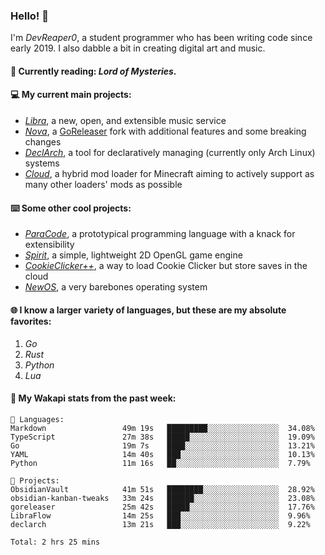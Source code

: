 ### Hello! 👋

I'm _DevReaper0_, a student programmer who has been writing code since early 2019. I also dabble a bit in creating digital art and music.

#### 📖 Currently reading: *Lord of Mysteries*.

#### 💻 My current main projects:

-   _[Libra](https://github.com/LibraMusic)_, a new, open, and extensible music service
-   _[Nova](https://github.com/LibraMusic/Nova)_, a [GoReleaser](https://github.com/goreleaser/goreleaser) fork with additional features and some breaking changes
-   _[DeclArch](https://github.com/DevReaper0/declarch)_, a tool for declaratively managing (currently only Arch Linux) systems
-   _[Cloud](https://github.com/CloudLoaderMC/CloudLoader)_, a hybrid mod loader for Minecraft aiming to actively support as many other loaders' mods as possible

#### ⌨️ Some other cool projects:

-   _[ParaCode](https://github.com/ParaCodeLang/ParaCode)_, a prototypical programming language with a knack for extensibility
-   _[Spirit](https://gitlab.com/DevReaper0/SpiritEngine)_, a simple, lightweight 2D OpenGL game engine
-   _[CookieClicker++](https://github.com/DevReaper0/CookieClickerPlusPlus)_, a way to load Cookie Clicker but store saves in the cloud
-   _[NewOS](https://github.com/DevReaper0/NewOS)_, a very barebones operating system

#### 🌐 I know a larger variety of languages, but these are my absolute favorites:

1. _Go_
2. _Rust_
3. _Python_
4. _Lua_

#### 📡 My Wakapi stats from the past week:

```text
💾 Languages:
Markdown                 49m 19s   █████████░░░░░░░░░░░░░░░░  34.08%
TypeScript               27m 38s   █████░░░░░░░░░░░░░░░░░░░░  19.09%
Go                       19m 7s    ████░░░░░░░░░░░░░░░░░░░░░  13.21%
YAML                     14m 40s   ███░░░░░░░░░░░░░░░░░░░░░░  10.13%
Python                   11m 16s   ██░░░░░░░░░░░░░░░░░░░░░░░  7.79%

💼 Projects:
ObsidianVault            41m 51s   ████████░░░░░░░░░░░░░░░░░  28.92%
obsidian-kanban-tweaks   33m 24s   ██████░░░░░░░░░░░░░░░░░░░  23.08%
goreleaser               25m 42s   █████░░░░░░░░░░░░░░░░░░░░  17.76%
LibraFlow                14m 25s   ███░░░░░░░░░░░░░░░░░░░░░░  9.96%
declarch                 13m 21s   ███░░░░░░░░░░░░░░░░░░░░░░  9.22%

Total: 2 hrs 25 mins
```
